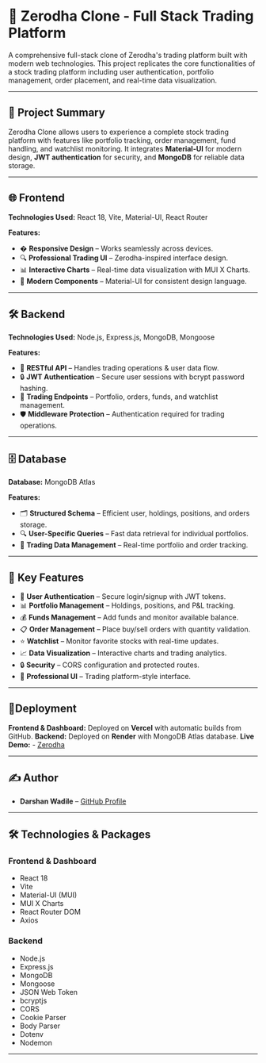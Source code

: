 # 🚀 Zerodha Clone - Full Stack Trading Platform

A comprehensive full-stack clone of Zerodha's trading platform built with modern web technologies. This project replicates the core functionalities of a stock trading platform including user authentication, portfolio management, order placement, and real-time data visualization.

---

## 📜 Project Summary
Zerodha Clone allows users to experience a complete stock trading platform with features like portfolio tracking, order management, fund handling, and watchlist monitoring. It integrates **Material-UI** for modern design, **JWT authentication** for security, and **MongoDB** for reliable data storage.

---

## 🌐 Frontend
**Technologies Used:** React 18, Vite, Material-UI, React Router

**Features:**
- � **Responsive Design** – Works seamlessly across devices.
- 🔍 **Professional Trading UI** – Zerodha-inspired interface design.
- 📊 **Interactive Charts** – Real-time data visualization with MUI X Charts.
- 🎨 **Modern Components** – Material-UI for consistent design language.

---

## 🛠️ Backend
**Technologies Used:** Node.js, Express.js, MongoDB, Mongoose

**Features:**
- 🧩 **RESTful API** – Handles trading operations & user data flow.
- 🔒 **JWT Authentication** – Secure user sessions with bcrypt password hashing.
- 📄 **Trading Endpoints** – Portfolio, orders, funds, and watchlist management.
- 🛡️ **Middleware Protection** – Authentication required for trading operations.

---

## 🗄️ Database
**Database:** MongoDB Atlas

**Features:**
- 🗂️ **Structured Schema** – Efficient user, holdings, positions, and orders storage.
- 🔍 **User-Specific Queries** – Fast data retrieval for individual portfolios.
- 💼 **Trading Data Management** – Real-time portfolio and order tracking.

---

## 🌟 Key Features
- 🔐 **User Authentication** – Secure login/signup with JWT tokens.
- 📊 **Portfolio Management** – Holdings, positions, and P&L tracking.
- 💰 **Funds Management** – Add funds and monitor available balance.
- 📋 **Order Management** – Place buy/sell orders with quantity validation.
- ⭐ **Watchlist** – Monitor favorite stocks with real-time updates.
- 📈 **Data Visualization** – Interactive charts and trading analytics.
- 🔒 **Security** – CORS configuration and protected routes.
- 🎯 **Professional UI** – Trading platform-style interface.

---

## 🚀Deployment
**Frontend & Dashboard:** Deployed on **Vercel** with automatic builds from GitHub.
**Backend:** Deployed on **Render** with MongoDB Atlas database.
**Live Demo:** - [Zerodha](https://zerodha-eta-six.vercel.app/)

---

## ✍️ Author
- **Darshan Wadile** – [GitHub Profile](https://github.com/darshanwadile)

---

## 🛠️ Technologies & Packages
### Frontend & Dashboard
- React 18
- Vite
- Material-UI (MUI)
- MUI X Charts
- React Router DOM
- Axios

### Backend
- Node.js
- Express.js
- MongoDB
- Mongoose
- JSON Web Token
- bcryptjs
- CORS
- Cookie Parser
- Body Parser
- Dotenv
- Nodemon

---
